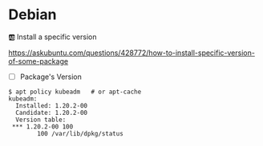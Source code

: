 # Debian


:ab: Install a specific version

https://askubuntu.com/questions/428772/how-to-install-specific-version-of-some-package

- [ ] Package's Version 

```
$ apt policy kubeadm   # or apt-cache
kubeadm:
  Installed: 1.20.2-00
  Candidate: 1.20.2-00
  Version table:
 *** 1.20.2-00 100
        100 /var/lib/dpkg/status
```

